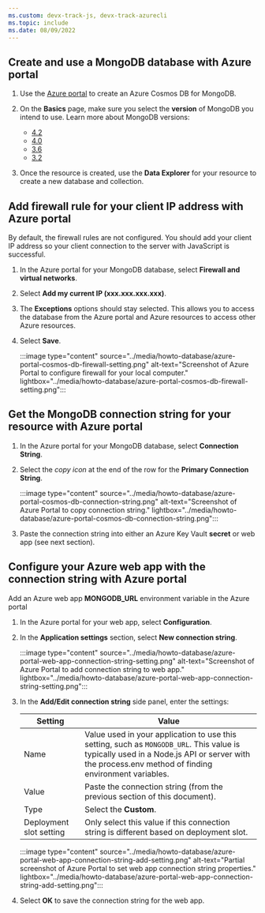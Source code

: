 ```yaml
---
ms.custom: devx-track-js, devx-track-azurecli
ms.topic: include
ms.date: 08/09/2022
---
```


## Create and use a MongoDB database with Azure portal 

1. Use the [Azure portal](https://ms.portal.azure.com/#create/Microsoft.DocumentDB) to create an Azure Cosmos DB for MongoDB. 
2. On the **Basics** page, make sure you select the **version** of MongoDB you intend to use. Learn more about MongoDB versions:
   * [4.2](/azure/cosmos-db/mongodb/feature-support-42)
   * [4.0](/azure/cosmos-db/mongodb/feature-support-40) 
   * [3.6](/azure/cosmos-db/mongodb/feature-support-36)
   * [3.2](/azure/cosmos-db/mongodb/feature-support-32)

3. Once the resource is created, use the **Data Explorer** for your resource to create a new database and collection. 

## Add firewall rule for your client IP address with Azure portal

By default, the firewall rules are not configured. You should add your client IP address so your client connection to the server with JavaScript is successful.
1. In the Azure portal for your MongoDB database, select **Firewall and virtual networks**.
2. Select **Add my current IP (xxx.xxx.xxx.xxx)**. 
3. The **Exceptions** options should stay selected. This allows you to access the database from the Azure portal and Azure resources to access other Azure resources.  
4. Select **Save**.

    :::image type="content" source="../media/howto-database/azure-portal-cosmos-db-firewall-setting.png" alt-text="Screenshot of Azure Portal to configure firewall for your local computer." lightbox="../media/howto-database/azure-portal-cosmos-db-firewall-setting.png":::

## Get the MongoDB connection string for your resource with Azure portal

1. In the Azure portal for your MongoDB database, select **Connection String**.
2. Select the _copy icon_ at the end of the row for the **Primary Connection String**.

    :::image type="content" source="../media/howto-database/azure-portal-cosmos-db-connection-string.png" alt-text="Screenshot of Azure Portal to copy connection string." lightbox="../media/howto-database/azure-portal-cosmos-db-connection-string.png":::

3. Paste the connection string into either an Azure Key Vault **secret** or web app (see next section). 

## Configure your Azure web app with the connection string with Azure portal

Add an Azure web app **MONGODB_URL** environment variable in the Azure portal

1. In the Azure portal for your web app, select **Configuration**.
2. In the **Application settings** section, select **New connection string**.

    :::image type="content" source="../media/howto-database/azure-portal-web-app-connection-string-setting.png" alt-text="Screenshot of Azure Portal to add connection string to web app." lightbox="../media/howto-database/azure-portal-web-app-connection-string-setting.png":::

3. In the **Add/Edit connection string** side panel, enter the settings:

   |Setting|Value|
   |--|--|
   |Name|Value used in your application to use this setting, such as `MONGODB_URL`. This value is typically used in a Node.js API or server with the process.env method of finding environment variables.|
   |Value|Paste the connection string (from the previous section of this document).|
   |Type|Select the **Custom**.|
   |Deployment slot setting|Only select this value if this connection string is different based on deployment slot.|

    :::image type="content" source="../media/howto-database/azure-portal-web-app-connection-string-add-setting.png" alt-text="Partial screenshot of Azure Portal to set web app connection string properties." lightbox="../media/howto-database/azure-portal-web-app-connection-string-add-setting.png":::

4. Select **OK** to save the connection string for the web app.     
